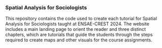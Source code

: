 ### Spatial Analysis for Sociologists

This repository contains the code used to create each tutorial for Spatial Analysis for Sociologists taught at ENSAE-CREST 2024. The website includes a main landing page to orient the reader and three distinct chapters, which are tutorials that guide the students through the steps required to create maps and other visuals for the course assignments.


